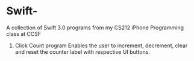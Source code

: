 # Swift-
A collection of Swift 3.0 programs from my CS212 iPhone Programming class at CCSF

1) Click Count program 
Enables the user to increment, decrement, clear and reset the counter label with respective UI buttons.
